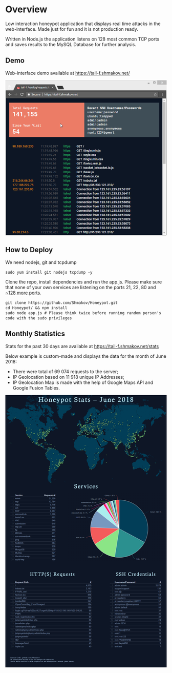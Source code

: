 # Overview
Low interaction honeypot application that displays real time attacks in the web-interface. Made just for fun and it is not production ready.

Written in Node.js the application listens on 128 most common TCP ports and saves results to the MySQL Database for further analysis. 

## Demo
Web-interface demo available at https://tail-f.shmakov.net/

<p align="center"><img src="etc/images/interface_demo.gif?raw=true"></p>

## How to Deploy
We need nodejs, git and tcpdump
```
sudo yum install git nodejs tcpdump -y
```
Clone the repo, install dependencies and run the app.js. Please make sure that none of your own services are listening on the ports 21, 22, 80 and [~128 more ports](lib/tcp-ports.js).
```
git clone https://github.com/Shmakov/Honeypot.git
cd Honeypot/ && npm install
sudo node app.js # Please think twice before running random person's code with the sudo privileges
```

## Monthly Statistics
Stats for the past 30 days are available at https://tail-f.shmakov.net/stats

Below example is custom-made and displays the data for the month of June 2018:
- There were total of 69 074 requests to the server;
- IP Geolocation based on 11 918 unique IP Addresses;
- IP Geolocation Map is made with the help of Google Maps API and Google Fusion Tables.

<p align="center"><img src="etc/images/stats_demo.png?raw=true"></p>
